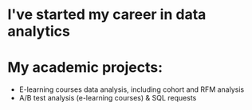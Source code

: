 # I've started my career in data analytics
# My academic projects:

- E-learning courses data analysis, including cohort and RFM analysis
- A/B test analysis (e-learning courses) & SQL requests
